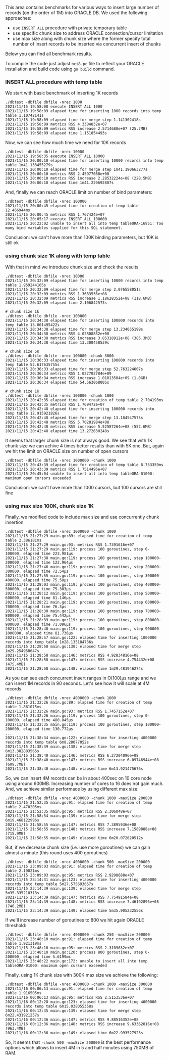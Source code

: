 This area contains benchmarks for various ways to insert large number
of records (on the order of 1M) into ORACLE DB. We used the following
approaches:
- use `INSERT ALL` procedure with private temporary table
- use specific chunk size to address ORACLE connection/cursor limitation
- use max size along with chunk size where the former specify total
number of insert records to be inserted via concurrent insert of chunks

Below you can find all benchmark results.

To compile the code just adjust `oci8.pc` file to reflect your ORACLE
installation and build code using `go build` command.

### INSERT ALL procedure with temp table
We start with basic benchmark of inserting 1K records
```
./dbtest -dbfile dbfile -nrec 1000
2021/11/15 19:58:08 execute INSERT ALL 1000
2021/11/15 19:58:09 elapsed time for inserting 1000 records into temp table 1.10742141s
2021/11/15 19:58:09 elapsed time for merge step 1.141302418s
2021/11/15 19:58:09 metrics RSS 4.3384832e+07
2021/11/15 19:58:09 metrics RSS increase 2.5714688e+07 (25.7MB)
2021/11/15 19:58:09 elapsed time 1.151854493s
```

Now, we can see how much time we need for 10K records
```
./dbtest -dbfile dbfile -nrec 10000
2021/11/15 19:58:35 execute INSERT ALL 10000
2021/11/15 20:00:10 elapsed time for inserting 10000 records into temp table 1m41.133455279s
2021/11/15 20:00:10 elapsed time for merge step 1m41.190663277s
2021/11/15 20:00:10 metrics RSS 2.45977088e+08
2021/11/15 20:00:10 metrics RSS increase 2.28532224e+08 (228.5MB)
2021/11/15 20:00:10 elapsed time 1m41.220692807s
```
And, finally we can reach ORACLE limit on number of bind parameters:
```
./dbtest -dbfile dbfile -nrec 100000
2021/11/15 20:00:45 elapsed time for creation of temp table 12.466944ms
2021/11/15 20:00:45 metrics RSS 1.767424e+07
2021/11/15 20:05:17 execute INSERT ALL 100000
2021/11/15 20:22:02 unable to insert all into temp tableORA-16951: Too many bind variables supplied for this SQL statement.
```
Conclusion: we can't have more than 100K binding parameters, but 10K is still ok

### using chunk size 1K along with temp table
With that in mind we introduce chunk size and check the results
```
./dbtest -dbfile dbfile -nrec 10000
2021/11/15 20:32:09 elapsed time for inserting 10000 records into temp table 1.959244165s
2021/11/15 20:32:09 elapsed time for merge step 2.076558051s
2021/11/15 20:32:09 metrics RSS 1.3633536e+08
2021/11/15 20:32:09 metrics RSS increase 1.18628352e+08 (118.6MB)
2021/11/15 20:32:09 elapsed time 2.106842573s
```
```
# chunk size 1k
./dbtest -dbfile dbfile -nrec 100000
2021/11/15 20:34:38 elapsed time for inserting 100000 records into temp table 13.001495422s
2021/11/15 20:34:38 elapsed time for merge step 13.234055199s
2021/11/15 20:34:38 metrics RSS 4.02808832e+08
2021/11/15 20:34:38 metrics RSS increase 3.85318912e+08 (385.3MB)
2021/11/15 20:34:38 elapsed time 13.300458539s
```

```
# chunk size 5K
./dbtest -dbfile dbfile -nrec 100000 -chunk 5000
2021/11/15 20:36:33 elapsed time for inserting 100000 records into temp table 52.617635755s
2021/11/15 20:36:33 elapsed time for merge step 52.763224607s
2021/11/15 20:36:34 metrics RSS 1.027702784e+09
2021/11/15 20:36:34 metrics RSS increase 1.01013504e+09 (1.0GB)
2021/11/15 20:36:34 elapsed time 54.563068005s
```

```
# chunk size 1K
./dbtest -dbfile dbfile -nrec 100000 -chunk 1000
2021/11/15 20:42:35 elapsed time for creation of temp table 2.704193ms
2021/11/15 20:42:35 metrics RSS 1.769472e+07
2021/11/15 20:42:48 elapsed time for inserting 100000 records into temp table 12.915921826s
2021/11/15 20:42:48 elapsed time for merge step 13.184547575s
2021/11/15 20:42:48 metrics RSS 5.70281984e+08
2021/11/15 20:42:48 metrics RSS increase 5.52587264e+08 (552.6MB)
2021/11/15 20:42:48 elapsed time 13.272630248s
```

It seems that larger chunk size is not always good. We see that with 1K
chunk size we can achive 4 times better results than with 5K one.
But, again we hit the limit on ORACLE size on number of open cursors

```
./dbtest -dbfile dbfile -nrec 1000000 -chunk 1000
2021/11/15 20:43:39 elapsed time for creation of temp table 8.753359ms
2021/11/15 20:43:39 metrics RSS 1.7514496e+07
2021/11/15 20:45:04 unable to insert all into temp tableORA-01000: maximum open cursors exceeded
```

Conclusion: we can't have more than 1000 cursors, but 100 cursors are still fine

### using max size 100K, chunk size 1K
Finally, we modified code to include max size and use concurrently chunk
insertion
```
./dbtest -dbfile dbfile -nrec 1000000 -chunk 1000
2021/11/15 21:27:29 main.go:89: elapsed time for creation of temp table 2.386181ms
2021/11/15 21:27:29 main.go:93: metrics RSS 1.7391616e+07
2021/11/15 21:27:29 main.go:119: process 100 goroutines, step 0-100000, elapsed time 223.981µs
2021/11/15 21:27:38 main.go:119: process 100 goroutines, step 100000-200000, elapsed time 122.964µs
2021/11/15 21:27:46 main.go:119: process 100 goroutines, step 200000-300000, elapsed time 72.54µs
2021/11/15 21:27:55 main.go:119: process 100 goroutines, step 300000-400000, elapsed time 75.58µs
2021/11/15 21:28:03 main.go:119: process 100 goroutines, step 400000-500000, elapsed time 75.303µs
2021/11/15 21:28:12 main.go:119: process 100 goroutines, step 500000-600000, elapsed time 81.146µs
2021/11/15 21:28:21 main.go:119: process 100 goroutines, step 600000-700000, elapsed time 76.3µs
2021/11/15 21:28:30 main.go:119: process 100 goroutines, step 700000-800000, elapsed time 75.442µs
2021/11/15 21:28:39 main.go:119: process 100 goroutines, step 800000-900000, elapsed time 71.096µs
2021/11/15 21:28:48 main.go:119: process 100 goroutines, step 900000-1000000, elapsed time 81.736µs
2021/11/15 21:28:57 main.go:122: elapsed time for inserting 1000000 records into temp table 1m28.135184736s
2021/11/15 21:28:58 main.go:138: elapsed time for merge step 1m29.254958647s
2021/11/15 21:28:58 main.go:146: metrics RSS 4.92834816e+08
2021/11/15 21:28:58 main.go:147: metrics RSS increase 4.754432e+08 (475.4MB)
2021/11/15 21:28:58 main.go:148: elapsed time 1m29.481946274s
```
As you can see each concurrent insert ranges in O(100)µs range and we can
isnert 1M records in 90 seconds. Let's see how it will scale at 4M records

```
./dbtest -dbfile dbfile -nrec 4000000 -chunk 1000
2021/11/15 21:32:26 main.go:89: elapsed time for creation of temp table 1.861075ms
2021/11/15 21:32:26 main.go:93: metrics RSS 1.7457152e+07
2021/11/15 21:32:26 main.go:119: process 100 goroutines, step 0-100000, elapsed time 480.845µs
2021/11/15 21:32:35 main.go:119: process 100 goroutines, step 100000-200000, elapsed time 130.772µs
...
2021/11/15 21:38:34 main.go:122: elapsed time for inserting 4000000 records into temp table 6m8.28077052s
2021/11/15 21:38:39 main.go:138: elapsed time for merge step 6m13.382883565s
2021/11/15 21:38:40 main.go:146: metrics RSS 6.27204096e+08
2021/11/15 21:38:40 main.go:147: metrics RSS increase 6.09746944e+08 (609.7MB)
2021/11/15 21:38:40 main.go:148: elapsed time 6m13.921475676s
```
So, we can insert 4M records can be in about 400sec on 10 core node using around 600MB.
Increasing number of cores to 16 does not gain much. And, we achieve
similar performace by using different max size:
```
./dbtest -dbfile dbfile -nrec 4000000 -chunk 1000 -maxSize 200000
2021/11/15 21:52:35 main.go:91: elapsed time for creation of temp table 2.470205ms
2021/11/15 21:52:35 main.go:95: metrics RSS 2.306048e+07
2021/11/15 21:58:54 main.go:139: elapsed time for merge step 6m19.468122996s
2021/11/15 21:58:55 main.go:147: metrics RSS 7.3895936e+08
2021/11/15 21:58:55 main.go:148: metrics RSS increase 7.1589888e+08 (715.9MB)
2021/11/15 21:58:55 main.go:149: elapsed time 6m20.072620512s
```

But, if we decrease chunk size (i.e. use more goroutines) we can gain almost a
minute (this round uses 400 goroutines)
```
./dbtest -dbfile dbfile -nrec 4000000 -chunk 500 -maxSize 200000
2021/11/15 23:09:03 main.go:91: elapsed time for creation of temp table 2.19021ms
2021/11/15 23:09:03 main.go:95: metrics RSS 2.9298688e+07
2021/11/15 23:14:31 main.go:123: elapsed time for inserting 4000000 records into temp table 5m27.575693657s
2021/11/15 23:14:39 main.go:139: elapsed time for merge step 5m35.335210313s
2021/11/15 23:14:39 main.go:147: metrics RSS 7.75491584e+08
2021/11/15 23:14:39 main.go:148: metrics RSS increase 7.46192896e+08 (746.2MB)
2021/11/15 23:14:39 main.go:149: elapsed time 5m35.905232556s
```

If we'll increase number of goroutines to 800 we hit again ORACLE threshold:
```
./dbtest -dbfile dbfile -nrec 4000000 -chunk 250 -maxSize 200000
2021/11/15 23:48:10 main.go:91: elapsed time for creation of temp table 1.921319ms
2021/11/15 23:48:10 main.go:95: metrics RSS 2.3109632e+07
2021/11/15 23:48:10 main.go:120: process 800 goroutines, step 0-200000, elapsed time 5.6199ms
2021/11/15 23:48:22 main.go:172: unable to insert all into temp tableORA-01000: maximum open cursors exceeded
```

Finally, using 1K chunk size with 300K max size we achieve the following:
```
./dbtest -dbfile dbfile -nrec 4000000 -chunk 1000 -maxSize 300000
2021/11/16 00:06:13 main.go:91: elapsed time for creation of temp table 1.916505ms
2021/11/16 00:06:13 main.go:95: metrics RSS 2.5153536e+07
2021/11/16 00:12:28 main.go:123: elapsed time for inserting 4000000 records into temp table 6m15.038055358s
2021/11/16 00:12:35 main.go:139: elapsed time for merge step 6m22.431921257s
2021/11/16 00:12:36 main.go:147: metrics RSS 9.88516352e+08
2021/11/16 00:12:36 main.go:148: metrics RSS increase 9.63362816e+08 (963.4MB)
2021/11/16 00:12:36 main.go:149: elapsed time 6m22.993527923s
```

So, it seems that `-chunk 500 -maxSize 200000` is the best performance options
which allows to insert 4M in 5 and half minutes using 750MB of RAM.
